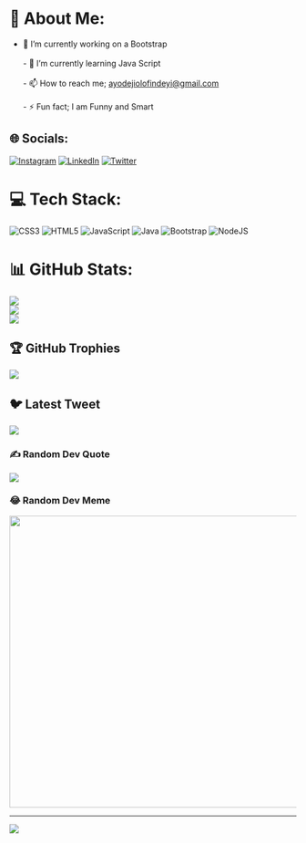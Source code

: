# 💫 About Me:
- 🔭 I’m currently working on a Bootstrap<br><br>- 🌱 I’m currently learning Java Script<br><br>- 📫 How to reach me; ayodejiolofindeyi@gmail.com<br><br>- ⚡ Fun fact; I am Funny and Smart


## 🌐 Socials:
[![Instagram](https://img.shields.io/badge/Instagram-%23E4405F.svg?logo=Instagram&logoColor=white)](https://instagram.com/https://instagram.com/theayoolofin) [![LinkedIn](https://img.shields.io/badge/LinkedIn-%230077B5.svg?logo=linkedin&logoColor=white)](https://linkedin.com/in/https://www.linkedin.com/in/ayo-olofin) [![Twitter](https://img.shields.io/badge/Twitter-%231DA1F2.svg?logo=Twitter&logoColor=white)](https://twitter.com/https://twitter.com/ados4digital) 

# 💻 Tech Stack:
![CSS3](https://img.shields.io/badge/css3-%231572B6.svg?style=for-the-badge&logo=css3&logoColor=white) ![HTML5](https://img.shields.io/badge/html5-%23E34F26.svg?style=for-the-badge&logo=html5&logoColor=white) ![JavaScript](https://img.shields.io/badge/javascript-%23323330.svg?style=for-the-badge&logo=javascript&logoColor=%23F7DF1E) ![Java](https://img.shields.io/badge/java-%23ED8B00.svg?style=for-the-badge&logo=java&logoColor=white) ![Bootstrap](https://img.shields.io/badge/bootstrap-%23563D7C.svg?style=for-the-badge&logo=bootstrap&logoColor=white) ![NodeJS](https://img.shields.io/badge/node.js-6DA55F?style=for-the-badge&logo=node.js&logoColor=white)
# 📊 GitHub Stats:
![](https://github-readme-stats.vercel.app/api?username=theayoolofin&theme=city_light&hide_border=false&include_all_commits=true&count_private=false)<br/>
![](https://github-readme-streak-stats.herokuapp.com/?user=theayoolofin&theme=city_light&hide_border=false)<br/>
![](https://github-readme-stats.vercel.app/api/top-langs/?username=theayoolofin&theme=city_light&hide_border=false&include_all_commits=true&count_private=false&layout=compact)

## 🏆 GitHub Trophies
![](https://github-profile-trophy.vercel.app/?username=theayoolofin&theme=radical&no-frame=false&no-bg=true&margin-w=4)

## 🐦 Latest Tweet
[![](https://gtce.itsvg.in/api?username=https://twitter.com/ados4digital)](https://github.com/VishwaGauravIn/github-twitter-card-embed)

### ✍️ Random Dev Quote
![](https://quotes-github-readme.vercel.app/api?type=horizontal&theme=radical)

### 😂 Random Dev Meme
<img src="https://random-memer.herokuapp.com/" width="512px"/>

---
[![](https://visitcount.itsvg.in/api?id=theayoolofin&icon=0&color=0)](https://visitcount.itsvg.in)

<!-- Proudly created with GPRM ( https://gprm.itsvg.in ) -->
